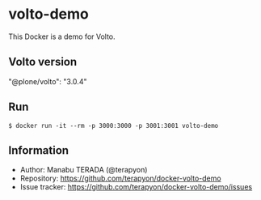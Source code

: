 # volto-demo

This Docker is a demo for Volto.

## Volto version

"@plone/volto": "3.0.4"

## Run

```
$ docker run -it --rm -p 3000:3000 -p 3001:3001 volto-demo
```

## Information

- Author: Manabu TERADA (@terapyon)
- Repository: https://github.com/terapyon/docker-volto-demo
- Issue tracker: https://github.com/terapyon/docker-volto-demo/issues
